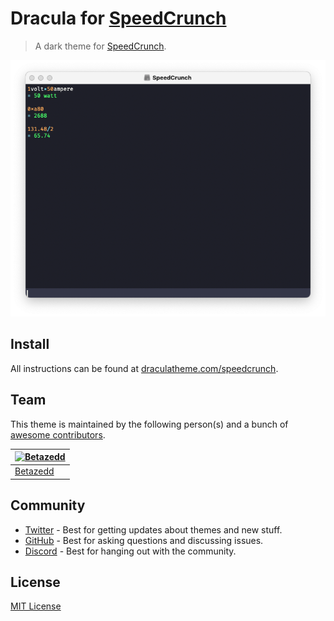 # Dracula for [SpeedCrunch](https://heldercorreia.bitbucket.io/speedcrunch/)

> A dark theme for [SpeedCrunch](https://heldercorreia.bitbucket.io/speedcrunch/).

![Screenshot](./screenshot.png)

## Install

All instructions can be found at [draculatheme.com/speedcrunch](https://draculatheme.com/speedcrunch).

## Team

This theme is maintained by the following person(s) and a bunch of [awesome contributors](https://github.com/dracula/foobar/graphs/contributors).

| [![Betazedd](https://github.com/zenorocha.png?size=100)](https://github.com/betazedd) |
| ---------------------------------------------------------------------------------------- |
| [Betazedd](https://github.com/betazedd)                                               |

## Community

- [Twitter](https://twitter.com/draculatheme) - Best for getting updates about themes and new stuff.
- [GitHub](https://github.com/dracula/dracula-theme/discussions) - Best for asking questions and discussing issues.
- [Discord](https://draculatheme.com/discord-invite) - Best for hanging out with the community.

## License

[MIT License](./LICENSE)
